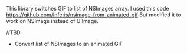 This library switches GIF to list of NSImages array. I used this code https://github.com/Inferis/nsimage-from-animated-gif
But modified it to work on NSImage instead of UIImage.

//TBD
* Convert list of NSImages to an animated GIF